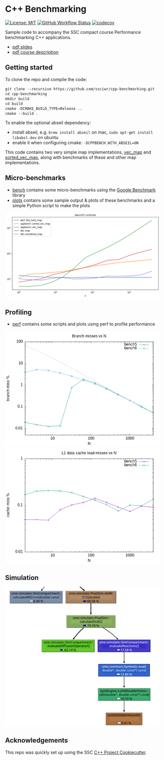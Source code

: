 # C++ Benchmarking

[![License: MIT](https://img.shields.io/badge/License-MIT-yellow.svg)](https://opensource.org/licenses/MIT)
[![GitHub Workflow Status](https://img.shields.io/github/workflow/status/ssciwr/cpp-benchmarking/CI)](https://github.com/ssciwr/cpp-benchmarking/actions?query=workflow%3ACI)
[![codecov](https://codecov.io/gh/ssciwr/cpp-benchmarking/branch/main/graph/badge.svg)](https://codecov.io/gh/ssciwr/cpp-benchmarking)

Sample code to accompany the SSC compact course Performance benchmarking C++ applications.

- [pdf slides](https://github.com/ssciwr/cpp-benchmarking/raw/main/slides/slides.pdf)
- [pdf course description](https://ssc.iwr.uni-heidelberg.de/sites/default/files/ssc-benchmarking.pdf)

## Getting started

To clone the repo and compile the code:

```
git clone --recursive https://github.com/ssciwr/cpp-benchmarking.git
cd cpp-benchmarking
mkdir build
cd build
cmake -DCMAKE_BUILD_TYPE=Release ..
cmake --build .
```

To enable the optional abseil dependency:

- install abseil, e.g. `brew install abseil` on mac, `sudo apt-get install libabsl-dev` on ubuntu
- enable it when configuring cmake: `-DCPPBENCH_WITH_ABSEIL=ON`

This code contains two very simple map implementations,
[vec_map](include/cppbench/vec_map.hpp) and [sorted_vec_map](include/cppbench/sorted_vec_map.hpp),
along with benchmarks of these and other map implementations.

## Micro-benchmarks

- [bench](bench) contains some micro-benchmarks using the [Google Benchmark](https://github.com/google/benchmark) library
- [plots](plots) contains some sample output & plots of these benchmarks and a simple Python script to make the plots

![plots/bench5.png](plots/bench5.png)

## Profiling

- [perf](perf) contains some scripts and plots using perf to profile performance

![perf/branch_miss.png](perf/branch_miss.png)
![perf/cache_miss.png](perf/cache_miss.png)

## Simulation

![sim/graph.png](sim/graph.png)

## Acknowledgements

This repo was quickly set up using the SSC [C++ Project Cookiecutter](https://github.com/ssciwr/cookiecutter-cpp-project).
